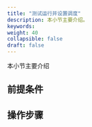 ```yaml
---
title: "测试运行并设置调度"
description: 本小节主要介绍。 
keywords: 
weight: 40
collapsible: false
draft: false
---
```


本小节主要介绍


## 前提条件



## 操作步骤


